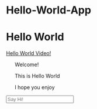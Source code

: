 # Hello-World-App
<style>
  #u1{
    color: red;
    font-size: 30px;
             }
  </style>
<main><h1> Hello World</h1></main>
<a href= "#">Hello World Video!</a>
<ul>Welcome!</ul>
<ul>This is Hello World</ul>
<ul>I hope you enjoy</ul>
<input type= "Say Hello" placeholder= "Say Hi!">

